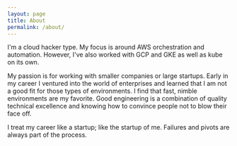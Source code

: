 ```yaml
---
layout: page
title: About
permalink: /about/
---
```


<p>
I'm a cloud hacker type.  My focus is around AWS orchestration and automation.  However, I've also worked with GCP and GKE as well as kube on its own.
</p>

<p>
My passion is for working with smaller companies or large startups.  Early in my career I ventured into the world of enterprises and learned that I am not a good
fit for those types of environments.  I find that fast, nimble environments are my favorite.  Good engineering is a combination of quality technical excellence
and knowing how to convince people not to blow their face off.
</p>

<p>
I treat my career like a startup; like the startup of me.  Failures and pivots are always part of the process.
</p>
